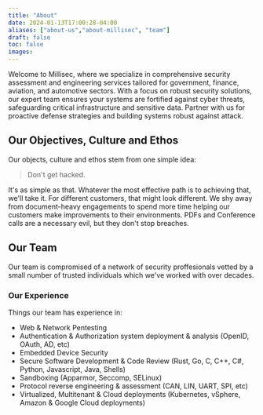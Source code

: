 ```yaml
---
title: "About"
date: 2024-01-13T17:00:28-04:00
aliases: ["about-us","about-millisec", "team"]
draft: false
toc: false
images:
---
```

Welcome to Millisec, where we specialize in comprehensive security assessment and engineering services tailored for government, finance, aviation, and automotive sectors. With a focus on robust security solutions, our expert team ensures your systems are fortified against cyber threats, safeguarding critical infrastructure and sensitive data. Partner with us for proactive defense strategies and building systems robust against attack.

## Our Objectives, Culture and Ethos
Our objects, culture and ethos stem from one simple idea:
 > Don't get hacked.

It's as simple as that. Whatever the most effective path is to achieving that, we'll take it. For different customers, that might look different. We shy away from document-heavy engagements to spend more time helping our customers make improvements to their environments. PDFs and Conference calls are a necessary evil, but they don't stop breaches.

## Our Team
Our team is compromised of a network of security proffesionals vetted by a small number of trusted individuals which we've worked with over decades.

### Our Experience
Things our team has experience in:
 - Web & Network Pentesting
 - Authentication & Authorization system deployment & analysis (OpenID, OAuth, AD, etc)
 - Embedded Device Security
 - Secure Software Development & Code Review (Rust, Go, C, C++, C#, Python, Javascript, Java, Shells)
 - Sandboxing (Apparmor, Seccomp, SELinux)
 - Protocol reverse engineering & assessment (CAN, LIN, UART, SPI, etc)
 - Virtualized, Multitenant & Cloud deployments (Kubernetes, vSphere, Amazon & Google Cloud deployments)

